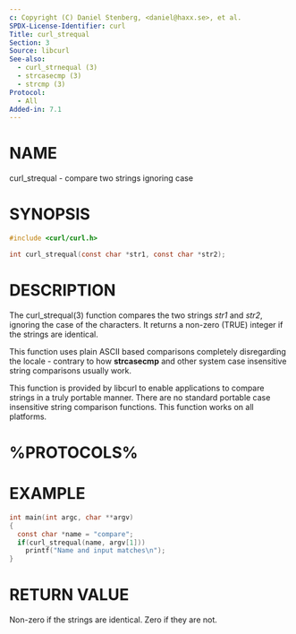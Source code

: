 ```yaml
---
c: Copyright (C) Daniel Stenberg, <daniel@haxx.se>, et al.
SPDX-License-Identifier: curl
Title: curl_strequal
Section: 3
Source: libcurl
See-also:
  - curl_strnequal (3)
  - strcasecmp (3)
  - strcmp (3)
Protocol:
  - All
Added-in: 7.1
---
```


# NAME

curl_strequal - compare two strings ignoring case

# SYNOPSIS

~~~c
#include <curl/curl.h>

int curl_strequal(const char *str1, const char *str2);
~~~

# DESCRIPTION

The curl_strequal(3) function compares the two strings *str1* and *str2*,
ignoring the case of the characters. It returns a non-zero (TRUE) integer if
the strings are identical.

This function uses plain ASCII based comparisons completely disregarding the
locale - contrary to how **strcasecmp** and other system case insensitive
string comparisons usually work.

This function is provided by libcurl to enable applications to compare strings
in a truly portable manner. There are no standard portable case insensitive
string comparison functions. This function works on all platforms.

# %PROTOCOLS%

# EXAMPLE

~~~c
int main(int argc, char **argv)
{
  const char *name = "compare";
  if(curl_strequal(name, argv[1]))
    printf("Name and input matches\n");
}
~~~

# RETURN VALUE

Non-zero if the strings are identical. Zero if they are not.
